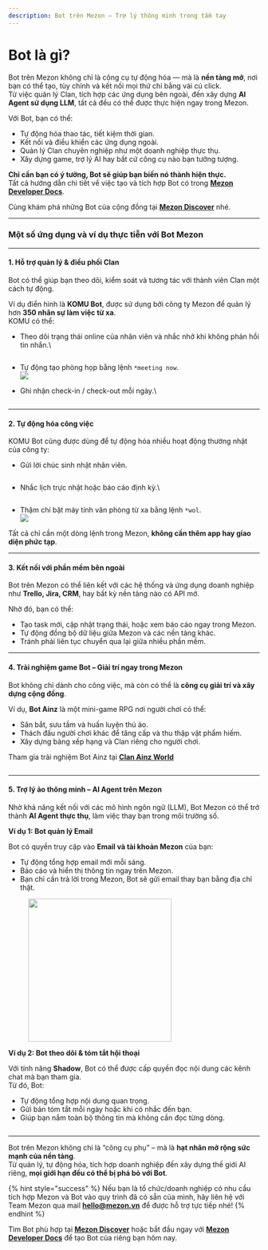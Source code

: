 ```yaml
---
description: Bot trên Mezon – Trợ lý thông minh trong tầm tay
---
```


# Bot là gì?

Bot trên Mezon không chỉ là công cụ tự động hóa — mà là **nền tảng mở**, nơi bạn có thể tạo, tùy chỉnh và kết nối mọi thứ chỉ bằng vài cú click.\
Từ việc quản lý Clan, tích hợp các ứng dụng bên ngoài, đến xây dựng **AI Agent sử dụng LLM**, tất cả đều có thể được thực hiện ngay trong Mezon.

Với Bot, bạn có thể:

* Tự động hóa thao tác, tiết kiệm thời gian.
* Kết nối và điều khiển các ứng dụng ngoài.
* Quản lý Clan chuyên nghiệp như một doanh nghiệp thực thụ.
* Xây dựng game, trợ lý AI hay bất cứ công cụ nào bạn tưởng tượng.

**Chỉ cần bạn có ý tưởng, Bot sẽ giúp bạn biến nó thành hiện thực.**\
Tất cả hướng dẫn chi tiết về việc tạo và tích hợp Bot có trong [**Mezon Developer Docs**](https://mezon.ai/docs/mezon-sdk-docs/).

Cùng khám phá những Bot của cộng đồng tại [**Mezon Discover**](https://top.mezon.ai/) nhé.

***

### Một số ứng dụng và ví dụ thực tiễn với Bot Mezon

***

#### 1. Hỗ trợ quản lý & điều phối Clan

Bot có thể giúp bạn theo dõi, kiểm soát và tương tác với thành viên Clan một cách tự động.

Ví dụ điển hình là **KOMU Bot**, được sử dụng bởi công ty Mezon để quản lý hơn **350 nhân sự làm việc từ xa**.\
KOMU có thể:

*   Theo dõi trạng thái online của nhân viên và nhắc nhở khi không phản hồi tin nhắn.\


    <figure><img src="../.gitbook/assets/image (4).png" alt=""><figcaption></figcaption></figure>
* Tự động tạo phòng họp bằng lệnh `*meeting now`.\
  ![](<../.gitbook/assets/image (1).png>)
*   Ghi nhận check-in / check-out mỗi ngày.\


    <figure><img src="../.gitbook/assets/image (3).png" alt=""><figcaption></figcaption></figure>

***

#### 2. Tự động hóa công việc

KOMU Bot cũng được dùng để tự động hóa nhiều hoạt động thường nhật của công ty:

*   Gửi lời chúc sinh nhật nhân viên.

    <figure><img src="../.gitbook/assets/image (5).png" alt=""><figcaption></figcaption></figure>
*   Nhắc lịch trực nhật hoặc báo cáo định kỳ.\


    <figure><img src="../.gitbook/assets/image (6).png" alt=""><figcaption></figcaption></figure>
* Thậm chí bật máy tính văn phòng từ xa bằng lệnh `*wol`.\
  ![](<../.gitbook/assets/image (7).png>)

Tất cả chỉ cần một dòng lệnh trong Mezon, **không cần thêm app hay giao diện phức tạp**.

***

#### 3. Kết nối với phần mềm bên ngoài

Bot trên Mezon có thể liên kết với các hệ thống và ứng dụng doanh nghiệp như **Trello, Jira, CRM**, hay bất kỳ nền tảng nào có API mở.

Nhờ đó, bạn có thể:

* Tạo task mới, cập nhật trạng thái, hoặc xem báo cáo ngay trong Mezon.
* Tự động đồng bộ dữ liệu giữa Mezon và các nền tảng khác.
* Tránh phải liên tục chuyển qua lại giữa nhiều phần mềm.

***

#### 4. Trải nghiệm game Bot – Giải trí ngay trong Mezon

Bot không chỉ dành cho công việc, mà còn có thể là **công cụ giải trí và xây dựng cộng đồng**.

Ví dụ, **Bot Ainz** là một mini-game RPG nơi người chơi có thể:

* Săn bắt, sưu tầm và huấn luyện thú ảo.
* Thách đấu người chơi khác để tăng cấp và thu thập vật phẩm hiếm.
* Xây dựng bảng xếp hạng và Clan riêng cho người chơi.

Tham gia trải nghiệm Bot Ainz tại [**Clan Ainz World**](https://mezon.ai/invite/1976502267687211008)

<figure><img src="../.gitbook/assets/image (10).png" alt=""><figcaption></figcaption></figure>

***

#### 5. Trợ lý ảo thông minh – AI Agent trên Mezon

Nhờ khả năng kết nối với các mô hình ngôn ngữ (LLM), Bot Mezon có thể trở thành **AI Agent thực thụ**, làm việc thay bạn trong môi trường số.

**Ví dụ 1: Bot quản lý Email**

Bot có quyền truy cập vào **Email và tài khoản Mezon** của bạn:

* Tự động tổng hợp email mới mỗi sáng.
* Báo cáo và hiển thị thông tin ngay trên Mezon.
* Bạn chỉ cần trả lời trong Mezon, Bot sẽ gửi email thay bạn bằng địa chỉ thật.

<figure><img src="../.gitbook/assets/image (8).png" alt="" width="287"><figcaption></figcaption></figure>

**Ví dụ 2: Bot theo dõi & tóm tắt hội thoại**

Với tính năng **Shadow**, Bot có thể được cấp quyền đọc nội dung các kênh chat mà bạn tham gia.\
Từ đó, Bot:

* Tự động tổng hợp nội dung quan trọng.
* Gửi bản tóm tắt mỗi ngày hoặc khi có nhắc đến bạn.
* Giúp bạn nắm toàn bộ thông tin mà không cần đọc từng dòng.

<figure><img src="../.gitbook/assets/image (9).png" alt=""><figcaption></figcaption></figure>

***

Bot trên Mezon không chỉ là “công cụ phụ” – mà là **hạt nhân mở rộng sức mạnh của nền tảng**.\
Từ quản lý, tự động hóa, tích hợp doanh nghiệp đến xây dựng thế giới AI riêng, **mọi giới hạn đều có thể bị phá bỏ với Bot**.

{% hint style="success" %}
Nếu bạn là tổ chức/doanh nghiệp có nhu cầu tích hợp Mezon và Bot vào quy trình đã có sẵn của mình, hãy liên hệ với Team Mezon qua mail **hello@mezon.vn** để được hỗ trợ tực tiếp nhé!
{% endhint %}

Tìm Bot phù hợp tại [**Mezon Discover**](https://top.mezon.ai/) hoặc bắt đầu ngay với [**Mezon Developer Docs**](https://mezon.ai/docs/mezon-sdk-docs/) để tạo Bot của riêng bạn hôm nay.
